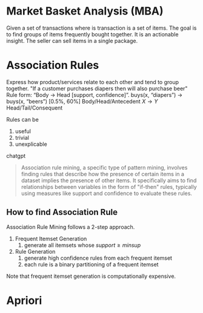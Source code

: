 # Market Basket Analysis (MBA)
Given a set of transactions where is transaction is a set of items.
The goal is to find groups of items frequently bought together.
It is an actionable insight. The seller can sell items in a single package. 

# Association Rules
Express how product/services relate to each other and tend to group together.
"If a customer purchases diapers then will also purchase beer"
Rule form: “Body → Ηead \[support, confidence]”.
buys(x, “diapers”) → buys(x, “beers”) \[0.5%, 60%]
Body/Head/Antecedent $X\rightarrow Y$ Head/Tail/Consequent

Rules can be
1. useful
2. trivial
3. unexplicable

chatgpt
> Association rule mining, a specific type of pattern mining, involves finding rules that describe how the presence of certain items in a dataset implies the presence of other items. It specifically aims to find relationships between variables in the form of "if-then" rules, typically using measures like support and confidence to evaluate these rules.

## How to find Association Rule
Association Rule Mining follows a 2-step approach.
1. Frequent Itemset Generation
	1. generate all itemsets whose $support\geq minsup$
2. Rule Generation
	1. generate high confidence rules from each frequent itemset
	2. each rule is a binary partitioning of a frequent itemset

Note that frequent itemset generation is computationally expensive.


# Apriori





